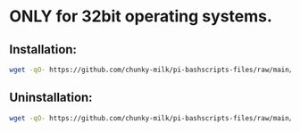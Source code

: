 # ONLY for 32bit operating systems.
## Installation:
```bash
wget -qO- https://github.com/chunky-milk/pi-bashscripts-files/raw/main/alacritty/install.sh | bash
```
## Uninstallation:
```bash
wget -qO- https://github.com/chunky-milk/pi-bashscripts-files/raw/main/alacritty/uninstall.sh | bash
```
